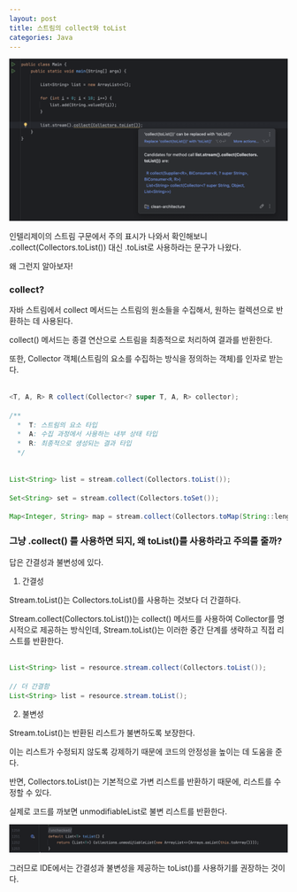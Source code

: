 ```yaml
---
layout: post
title: 스트림의 collect와 toList
categories: Java
---
```


![alt text](/public/img/241230/1.png)

인텔리제이의 스트림 구문에서 주의 표시가 나와서 확인해보니 .collect(Collectors.toList()) 대신 .toList로 사용하라는 문구가 나왔다. 

왜 그런지 알아보자!

### collect?

자바 스트림에서 collect 메서드는 스트림의 원소들을 수집해서, 원하는 컬렉션으로 반환하는 데 사용된다. 

collect() 메서드는 종결 연산으로 스트림을 최종적으로 처리하여 결과를 반환한다.

또한, Collector 객체(스트림의 요소를 수집하는 방식을 정의하는 객체)를 인자로 받는다. 

```java

<T, A, R> R collect(Collector<? super T, A, R> collector);

/**
  *  T: 스트림의 요소 타입
  *  A: 수집 과정에서 사용하는 내부 상태 타입
  *  R: 최종적으로 생성되는 결과 타입
  */

```

```java

List<String> list = stream.collect(Collectors.toList());

Set<String> set = stream.collect(Collectors.toSet());

Map<Integer, String> map = stream.collect(Collectors.toMap(String::length, Function.identity()));

```


### 그냥 .collect() 를 사용하면 되지, 왜 toList()를 사용하라고 주의룰 줄까?

답은 간결성과 불변성에 있다. 

1. 간결성

Stream.toList()는 Collectors.toList()를 사용하는 것보다 더 간결하다. 

Stream.collect(Collectors.toList())는 collect() 메서드를 사용하여 Collector를 명시적으로 제공하는 방식인데, Stream.toList()는 이러한 중간 단계를 생략하고 직접 리스트를 반환한다.

```java

List<String> list = resource.stream.collect(Collectors.toList());

// 더 간결함
List<String> list = resource.stream.toList();

```

2. 불변성

Stream.toList()는 반환된 리스트가 불변하도록 보장한다.

이는 리스트가 수정되지 않도록 강제하기 때문에 코드의 안정성을 높이는 데 도움을 준다.

반면, Collectors.toList()는 기본적으로 가변 리스트를 반환하기 때문에, 리스트를 수정할 수 있다.

실제로 코드를 까보면 unmodifiableList로 불변 리스트를 반환한다.

![alt text](/public/img/241230/2.png)

그러므로 IDE에서는 간결성과 불변성을 제공하는 toList()를 사용하기를 권장하는 것이다.
